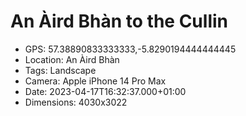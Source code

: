 # An Àird Bhàn to the Cullin

- GPS: 57.38890833333333,-5.8290194444444445
- Location: An Àird Bhàn
- Tags: Landscape
- Camera: Apple iPhone 14 Pro Max
- Date: 2023-04-17T16:32:37.000+01:00
- Dimensions: 4030x3022
